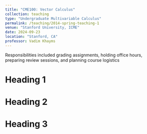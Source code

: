 ```yaml
---
title: "CME100: Vector Calculus"
collection: teaching
type: "Undergraduate Multivariable Calculus"
permalink: /teaching/2014-spring-teaching-1
venue: "Stanford University, ICME"
date: 2024-09-23
location: "Stanford, CA"
professor: Vadim Khayms
---
```


Responsibilities included grading assignments, holding office hours, preparing review sessions, and planning course logistics

Heading 1
======

Heading 2
======

Heading 3
======